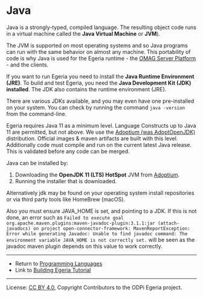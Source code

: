 <!-- SPDX-License-Identifier: CC-BY-4.0 -->
<!-- Copyright Contributors to the ODPi Egeria project 2020. -->

# Java

Java is a strongly-typed, compiled language.  The resulting object code runs in
a virtual machine called the **Java Virtual Machine** or **JVM**).

The JVM is supported on most operating systems and so Java programs can run
with the same behavior on almost any machine.
This portability of code is why Java is used
for the Egeria runtime - 
the [OMAG Server Platform](../../open-metadata-implementation/admin-services/docs/concepts/omag-server-platform.md) -
and the clients.

If you want to run Egeria you need to install the **Java Runtime Environment (JRE)**.
To build and test Egeria, you need the **Java Development Kit (JDK) installed**.
The JDK also contains the runtime environment (JRE).

There are various JDKs available, and you may even have one pre-installed on your system. You can check
by running the command `java -version` from the command-line.

Egeria requires Java 11 as a minimum level. Language Constructs up to Java 11 are permitted, but not above.
We use the [Adoptium (was AdoptOpenJDK)](https://adoptopenjdk.net) distribution. Official images & maven artifacts are built with this level.
Additionally code must compile and run on the current latest Java release. This is validated before any code can be merged.


Java can be installed by:

1. Downloading the **OpenJDK 11 (LTS) HotSpot** JVM from [Adoptium](https://adoptopenjdk.net).
2. Running the installer that is downloaded.

Alternatively jdk may be found on your operating system install repositories or via third party tools like HomeBrew (macOS).

Also you must ensure JAVA_HOME is set, and pointing to a JDK. If this is not done, an error such as `Failed to execute goal org.apache.maven.plugins:maven-javadoc-plugin:3.1.1:jar (attach-javadocs) on project open-connector-framework: MavenReportException: Error while generating Javadoc: Unable to find javadoc command: The environment variable JAVA_HOME is not correctly set.` will be seen as the javadoc maven plugin depends on this value to work correctly.

----
* Return to [Programming Languages](.)
* Link to [Building Egeria Tutorial](https://egeria-project.org/education/tutorials/building-egeria-tutorial/overview/)

----
License: [CC BY 4.0](https://creativecommons.org/licenses/by/4.0/),
Copyright Contributors to the ODPi Egeria project.
